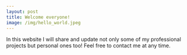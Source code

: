 ```yaml
---
layout: post
title: Welcome everyone!
image: /img/hello_world.jpeg
---
```


In this website I will share and update not only some of my professional projects but personal ones too! Feel free to contact me at any time. 
